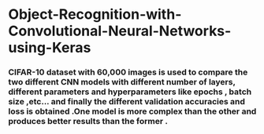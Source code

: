 # Object-Recognition-with-Convolutional-Neural-Networks-using-Keras
### CIFAR-10 dataset with 60,000 images is used to compare the two different CNN models with different number of layers, different parameters and hyperparameters like epochs , batch size ,etc... and finally the different validation accuracies and loss is obtained .One model is more complex than the other and produces better results than the former .

